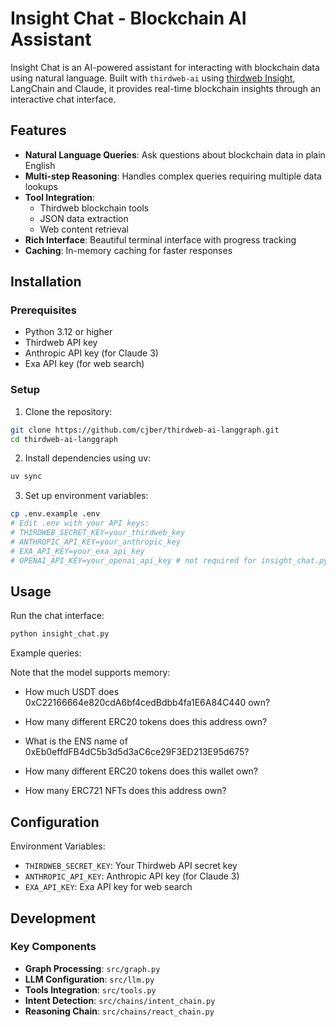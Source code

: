 # Insight Chat - Blockchain AI Assistant

Insight Chat is an AI-powered assistant for interacting with blockchain data using natural language. Built with `thirdweb-ai` using [thirdweb Insight](https://thirdweb.com/insight), LangChain and Claude, it provides real-time blockchain insights through an interactive chat interface.

## Features

- **Natural Language Queries**: Ask questions about blockchain data in plain English
- **Multi-step Reasoning**: Handles complex queries requiring multiple data lookups
- **Tool Integration**: 
  - Thirdweb blockchain tools
  - JSON data extraction
  - Web content retrieval
- **Rich Interface**: Beautiful terminal interface with progress tracking
- **Caching**: In-memory caching for faster responses

## Installation

### Prerequisites
- Python 3.12 or higher
- Thirdweb API key
- Anthropic API key (for Claude 3)
- Exa API key (for web search)

### Setup

1. Clone the repository:
```bash
git clone https://github.com/cjber/thirdweb-ai-langgraph.git
cd thirdweb-ai-langgraph
```

2. Install dependencies using uv:
```bash
uv sync
```

3. Set up environment variables:
```bash
cp .env.example .env
# Edit .env with your API keys:
# THIRDWEB_SECRET_KEY=your_thirdweb_key
# ANTHROPIC_API_KEY=your_anthropic_key
# EXA_API_KEY=your_exa_api_key
# OPENAI_API_KEY=your_openai_api_key # not required for insight_chat.py
```

## Usage

Run the chat interface:
```bash
python insight_chat.py
```

Example queries:

Note that the model supports memory:

* How much USDT does 0xC22166664e820cdA6bf4cedBdbb4fa1E6A84C440 own?
* How many different ERC20 tokens does this address own?

* What is the ENS name of 0xEb0effdFB4dC5b3d5d3aC6ce29F3ED213E95d675?
* How many different ERC20 tokens does this wallet own?
* How many ERC721 NFTs does this address own?

## Configuration

Environment Variables:
- `THIRDWEB_SECRET_KEY`: Your Thirdweb API secret key
- `ANTHROPIC_API_KEY`: Anthropic API key (for Claude 3)
- `EXA_API_KEY`: Exa API key for web search

## Development

### Key Components

- **Graph Processing**: `src/graph.py`
- **LLM Configuration**: `src/llm.py`
- **Tools Integration**: `src/tools.py`
- **Intent Detection**: `src/chains/intent_chain.py`
- **Reasoning Chain**: `src/chains/react_chain.py`
